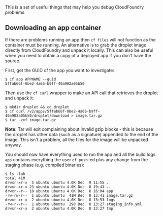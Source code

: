This is a set of useful things that may help you debug CloudFoundry problems.

## Downloading an app container
If there are problems running an app then ````cf files```` will not function as the container must be running. An alternative is to grab the droplet image directly from CloudFoundry and unpack it locally. This can also be useful when you need to obtain a copy of a deployed app if you don't have the source.

First, get the GUID of the app you want to investigate:
````
$ cf app APPNAME --guid
5ffab66f-0be2-4a65-b9ff-40a902a05b50
````

Then use the ````cf curl```` wrapper to make an API call that retrieves the droplet and unpack it:
````
$ mkdir droplet && cd droplet
$ cf curl /v2/apps/5ffab66f-0be2-4a65-b9ff-40a902a05b50/droplet/download > image.tar.gz
$ tar -zxf image.tar.gz
````

**Note:** Tar will exit complaining about invalid gzip blocks - this is because the droplet has other data (such as a signature) appended to the end of the image. This isn't a problem, all the files for the image will be unpacked anyway.

You should now have everything used to run the app and all the build logs. ````app```` contains everything the user ````cf push````-ed plus any change from the staging phase (e.g. compiled binaries):
````
$ ls -lah
total 41M
drwxr-xr-x  5 ubuntu ubuntu 4.0K Dec  9 11:55 .
drwxr-xr-x 23 ubuntu ubuntu 4.0K Dec  8 19:43 ..
drwxr--r-- 10 ubuntu ubuntu 4.0K Dec  8 16:04 app
-rw-rw-r--  1 ubuntu ubuntu  41M Dec  8 13:41 image.tar.gz
drwxr-xr-x  2 ubuntu ubuntu 4.0K Dec  8 13:53 logs
-rw-r--r--  1 ubuntu ubuntu  298 Dec  8 13:27 staging_info.yml
drwxr-xr-x  2 ubuntu ubuntu 4.0K Dec  8 13:27 tmp
````
